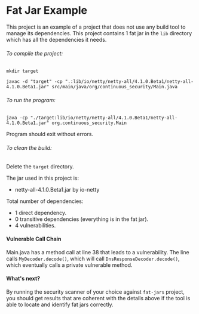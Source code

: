 # Fat Jar Example

This project is an example of a project that does not use any build tool to manage its dependencies. This project contains 1 fat jar in the `lib` directory which has all the dependencies it needs.

###### To compile the project:
`mkdir target`

`javac -d "target" -cp ".:lib/io/netty/netty-all/4.1.0.Beta1/netty-all-4.1.0.Beta1.jar" src/main/java/org/continuous_security/Main.java`

###### To run the program:
`java -cp "./target:lib/io/netty/netty-all/4.1.0.Beta1/netty-all-4.1.0.Beta1.jar" org.continuous_security.Main`

Program should exit without errors.

###### To clean the build:
Delete the `target` directory.

The jar used in this project is:
- netty-all-4.1.0.Beta1.jar by io-netty

Total number of dependencies:
- 1 direct dependency.
- 0 transitive dependencies (everything is in the fat jar).
- 4 vulnerabilities.

#### Vulnerable Call Chain
Main.java has a method call at line 38 that leads to a vulnerability. The line calls `MyDecoder.decode()`, which will call `DnsResponseDecoder.decode()`, which eventually calls a private vulnerable method.

#### What's next?
By running the security scanner of your choice against `fat-jars` project, you should get results that are coherent with the details above if the tool is able to locate and identify fat jars correctly.
